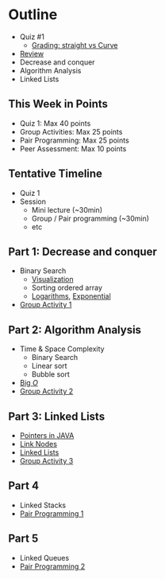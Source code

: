 # Outline

- Quiz #1
  - [Grading: straight vs Curve](https://peer.asee.org/breaking-the-curve-why-a-straight-scale-is-appropriate-in-engineering-courses.pdf)
- [Review](./review.md)
- Decrease and conquer
- Algorithm Analysis
- Linked Lists

## This Week in Points

- Quiz 1: Max 40 points
- Group Activities: Max 25 points
- Pair Programming: Max 25 points
- Peer Assessment: Max 10 points

## Tentative Timeline

- Quiz 1
- Session
  - Mini lecture (~30min)
  - Group / Pair programming (~30min)
  - etc

## Part 1: Decrease and conquer

- Binary Search
  - [Visualization](https://www.cs.usfca.edu/~galles/visualization/Search.html)
  - Sorting ordered array
  - [Logarithms](https://www.mathsisfun.com/algebra/logarithms.html), [Exponential](https://en.wikipedia.org/wiki/Wheat_and_chessboard_problem)
- [Group Activity 1](./group-activity-1)

## Part 2: Algorithm Analysis

- Time & Space Complexity
  - Binary Search
  - Linear sort
  - Bubble sort
- [Big $O$](https://justin.abrah.ms/computer-science/big-o-notation-explained.html)
- [Group Activity 2](./group-activity-2)

## Part 3: Linked Lists

- [Pointers in JAVA](https://opendsa-server.cs.vt.edu/OpenDSA/Books/Everything/html/index.html#introduction-to-pointers-in-java)
- [Link Nodes](https://opendsa-server.cs.vt.edu/OpenDSA/Books/Everything/html/Links1.html)
- [Linked Lists](https://opendsa-server.cs.vt.edu/OpenDSA/Books/Everything/html/ListLinked.html)
- [Group Activity 3](./group-activity-3)

## Part 4

- Linked Stacks
- [Pair Programming 1](./pair-programming-1)

## Part 5

- Linked Queues
- [Pair Programming 2](./pair-programming-2)
